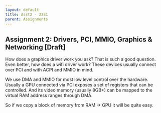 ```yaml
---
layout: default
title: Asst2 - 22S1
parent: Assignments
---
```


## Assignment 2: Drivers, PCI, MMIO, Graphics & Networking **[Draft]**

How does a graphics driver work you ask? That is such a good question. Even better, how does a wifi driver work? These devices usually connect over PCI and with ACPI and MMIO in mind.

We use DMA and MMIO for most low level control over the hardware. Usually a GPU connected via PCI exposes a set of registers that can be controlled. And its video memory (usually 8GB+) can be mapped to the virtual RAM address ranges through DMA.

So if we copy a block of memory from RAM -> GPU it will be quite easy.
